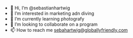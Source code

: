 - 👋 Hi, I’m @sebastianhartwig
- 👀 I’m interested in marketing adn diving
- 🌱 I’m currently learning photografy
- 💞️ I’m looking to collaborate on a program
- 📫 How to reach me sebahartwig@globallyfriendly.com

<!---
sebastianhartwig/sebastianhartwig is a ✨ special ✨ repository because its `README.md` (this file) appears on your GitHub profile.
You can click the Preview link to take a look at your changes.
--->

